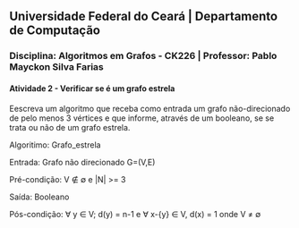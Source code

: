 ## **Universidade Federal do Ceará** | **Departamento de Computação**
### **Disciplina: Algoritmos em Grafos - CK226** | **Professor:  Pablo Mayckon Silva Farias**

#### Atividade 2 - Verificar se é um grafo estrela

Eescreva um algoritmo que receba como entrada um grafo não-direcionado de pelo menos 3 vértices e que informe, através de um booleano, se se trata ou não de um grafo estrela.


Algoritimo: Grafo_estrela

Entrada: Grafo não direcionado G=(V,E)

Pré-condição: V ∉ &empty; e |N| >= 3

Saída: Booleano

Pós-condição: ∀ y ∈ V; d(y) = n-1 e ∀ x-{y} ∈ V, d(x) = 1 onde V ≠ &empty;